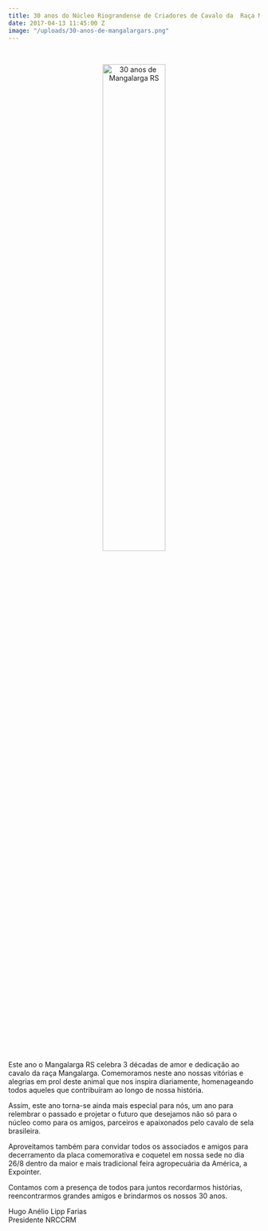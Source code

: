 ```yaml
---
title: 30 anos do Núcleo Riograndense de Criadores de Cavalo da  Raça Mangalarga
date: 2017-04-13 11:45:00 Z
image: "/uploads/30-anos-de-mangalargars.png"
---
```


<br>
<p style="text-align:center;">
<img style="width:50%;" src="/uploads/30-anos-de-mangalargars.png" alt="30 anos de Mangalarga RS">
</p>
<br>

Este ano o Mangalarga RS celebra 3 décadas de amor e dedicação ao cavalo da raça Mangalarga. Comemoramos neste ano nossas vitórias e alegrias em prol deste animal que nos inspira diariamente, homenageando todos aqueles que contribuíram ao longo de nossa história.

Assim, este ano torna-se ainda mais especial para nós, um ano para relembrar o passado e projetar o futuro que desejamos não só para o núcleo como para os amigos, parceiros e apaixonados pelo cavalo de sela brasileira.


Aproveitamos também para convidar todos os associados e amigos para decerramento da placa comemorativa e coquetel em nossa sede no dia 26/8 dentro da maior e mais tradicional feira agropecuária da América, a Expointer.

Contamos com a presença de todos para juntos recordarmos histórias, reencontrarmos grandes amigos e brindarmos os nossos 30 anos.

Hugo Anélio Lipp Farias  
Presidente NRCCRM 
